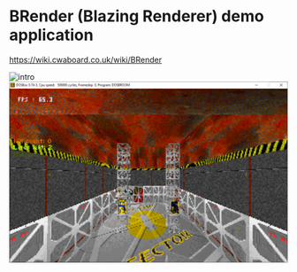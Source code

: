 # BRender (Blazing Renderer) demo application

https://wiki.cwaboard.co.uk/wiki/BRender

![intro](brender_intro.png)
![runtime](broom.png)

